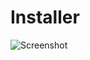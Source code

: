 # Installer

![Screenshot](https://raw.githubusercontent.com/redaxo/docs/assets/installer-shot-01.png)
